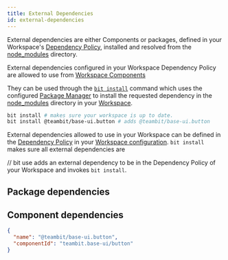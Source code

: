 ```yaml
---
title: External Dependencies
id: external-dependencies
---
```


External dependencies are either Components or packages, defined in your Workspace's [Dependency Policy](/dependencies/policy), installed and resolved from the [node_modules](/workspace/node_modules) directory. 

External dependencies configured in your Workspace Dependency Policy are allowed to use from [Workspace Components](/workspace/workspace-component)

They can be used through the [`bit install`](/dependencies/commands/install) command which uses the configured [Package Manager](/dependencies/package-managers) to install the requested dependency in the [node_modules](/workspace/node-modules) directory in your [Workspace](/workspace/overview).

```bash
bit install # makes sure your workspace is up to date.
bit install @teambit/base-ui.button # adds @teambit/base-ui.button
```

External dependencies allowed to use in your Workspace can be defined in the [Dependency Policy](/dependencies/policy) in your [Workspace configuration](/workspace/config). `bit install` makes sure all external dependencies are 

// bit use adds an external dependency to be in the Dependency Policy of your Workspace and invokes `bit install`.


## Package dependencies

## Component dependencies


```json
{
  "name": "@teambit/base-ui.button",
  "componentId": "teambit.base-ui/button"
}
```